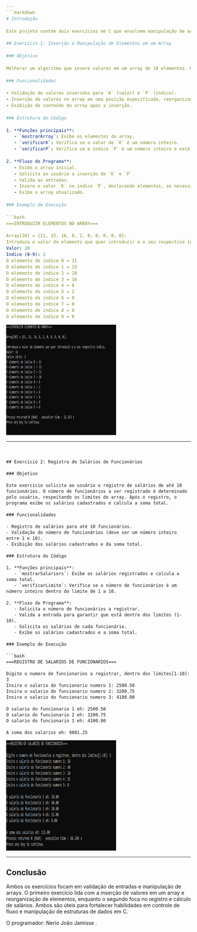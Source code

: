 ```yaml
---
```markdown
# Introdução

Este projeto contém dois exercícios em C que envolvem manipulação de arrays e validação de entradas do usuário. Ambos os exercícios têm como objetivo ensinar boas práticas de programação, como validação de dados, verificação de limites de arrays e cálculo de somas.

## Exercício 1: Inserção e Manipulação de Elementos em um Array

### Objetivo

Melhorar um algoritmo que insere valores em um array de 10 elementos. O valor `K` (valor a ser inserido) e o índice `P` (posição no array) são fornecidos pelo usuário, e o algoritmo garante que não haja violação do índice `P`. O programa também valida se `K` e `P` são números inteiros.

### Funcionalidades

- Validação de valores inseridos para `K` (valor) e `P` (índice).
- Inserção de valores no array em uma posição especificada, reorganizando os elementos se necessário.
- Exibição do conteúdo do array após a inserção.

### Estrutura do Código

1. **Funções principais**:
   - `mostrarArray`: Exibe os elementos do array.
   - `verificarK`: Verifica se o valor de `K` é um número inteiro.
   - `verificarP`: Verifica se o índice `P` é um número inteiro e está dentro dos limites permitidos (0-9).

2. **Fluxo do Programa**:
   - Exibe o array inicial.
   - Solicita ao usuário a inserção de `K` e `P`.
   - Valida as entradas.
   - Insere o valor `K` no índice `P`, deslocando elementos, se necessário.
   - Exibe o array atualizado.

### Exemplo de Execução

```bash
===INTRODUZIR ELEMENTOS NO ARRAY===

Array[10] = {11, 15, 16, 8, 2, 0, 0, 0, 0, 0};
Introduza o valor do elemento que quer introduzir e o seu respectivo indice.
Valor: 20
Indice (0-9): 2
O elemento de indice 0 = 11
O elemento de indice 1 = 15
O elemento de indice 2 = 20
O elemento de indice 3 = 16
O elemento de indice 4 = 8
O elemento de indice 5 = 2
O elemento de indice 6 = 0
O elemento de indice 7 = 0
O elemento de indice 8 = 0
O elemento de indice 9 = 0
```
<img src="images\Screenshot (16).png" alt="Console" width="300" height="300">

---
```


## Exercício 2: Registro de Salários de Funcionários

### Objetivo

Este exercício solicita ao usuário o registro de salários de até 10 funcionários. O número de funcionários a ser registrado é determinado pelo usuário, respeitando os limites do array. Após o registro, o programa exibe os salários cadastrados e calcula a soma total.

### Funcionalidades

- Registro de salários para até 10 funcionários.
- Validação do número de funcionários (deve ser um número inteiro entre 1 e 10).
- Exibição dos salários cadastrados e da soma total.

### Estrutura do Código

1. **Funções principais**:
   - `mostrarSalariors`: Exibe os salários registrados e calcula a soma total.
   - `verificarLimite`: Verifica se o número de funcionários é um número inteiro dentro do limite de 1 a 10.

2. **Fluxo do Programa**:
   - Solicita o número de funcionários a registrar.
   - Valida a entrada para garantir que está dentro dos limites (1-10).
   - Solicita os salários de cada funcionário.
   - Exibe os salários cadastrados e a soma total.

### Exemplo de Execução

```bash
===REGISTRO DE SALARIOS DE FUNCIONARIOS===

Digite o numero de funcionarios a registrar, dentro dos limites[1-10]: 3
Insira o salario do funcionario numero 1: 2500.50
Insira o salario do funcionario numero 2: 3200.75
Insira o salario do funcionario numero 3: 4100.00

O salario do funcionario 1 eh: 2500.50
O salario do funcionario 2 eh: 3200.75
O salario do funcionario 3 eh: 4100.00

A soma dos salarios eh: 9801.25
```
<img src="images\Screenshot (17).png" alt="Console" width="300" height="300">

---

## Conclusão

Ambos os exercícios focam em validação de entradas e manipulação de arrays. O primeiro exercício lida com a inserção de valores em um array e reorganização de elementos, enquanto o segundo foca no registro e cálculo de salários. Ambos são úteis para fortalecer habilidades em controle de fluxo e manipulação de estruturas de dados em C.

O programador: Nerio João Jamisse .
```
